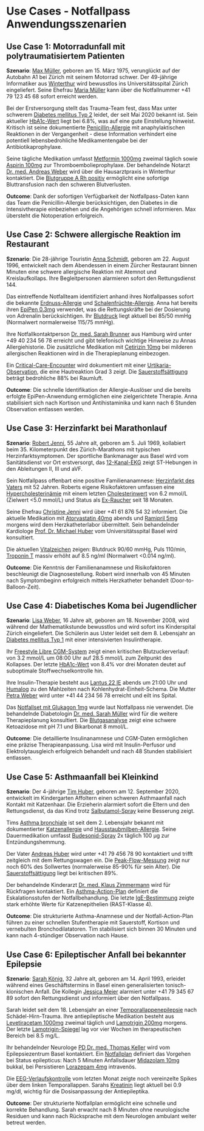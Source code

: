 # Use Cases - Notfallpass Anwendungsszenarien

## Use Case 1: Motorradunfall mit polytraumatisiertem Patienten

**Szenario**: [Max Müller](Patient-PatientMaxMueller.html), geboren am 15. März 1975, verunglückt auf der Autobahn A1 bei Zürich mit seinem Motorrad schwer. Der 49-jährige Informatiker aus [Winterthur](Patient-PatientMaxMueller.html) wird bewusstlos ins Universitätsspital Zürich eingeliefert. Seine Ehefrau [Maria Müller](RelatedPerson-EmergencyContactMaria.html) kann über die Notfallnummer +41 79 123 45 68 sofort erreicht werden.

Bei der Erstversorgung stellt das Trauma-Team fest, dass Max unter schwerem [Diabetes mellitus Typ 2](Condition-ConditionDiabetes.html) leidet, der seit Mai 2020 bekannt ist. Sein aktueller [HbA1c-Wert](Observation-ObservationHbA1c.html) liegt bei 6.8%, was auf eine gute Einstellung hinweist. Kritisch ist seine dokumentierte [Penicillin-Allergie](AllergyIntolerance-AllergyPenicillin.html) mit anaphylaktischen Reaktionen in der Vergangenheit - diese Information verhindert eine potentiell lebensbedrohliche Medikamentengabe bei der Antibiotikaprophylaxe.

Seine tägliche Medikation umfasst [Metformin 1000mg](MedicationStatement-MedicationMetformin.html) zweimal täglich sowie [Aspirin 100mg](MedicationStatement-MedicationAspirin.html) zur Thromboembolieprophylaxe. Der behandelnde Notarzt [Dr. med. Andreas Weber](Practitioner-PractitionerDrWeber.html) wird über die Hausarztpraxis in Winterthur kontaktiert. Die [Blutgruppe A Rh positiv](Observation-ObservationBloodType.html) ermöglicht eine sofortige Bluttransfusion nach den schweren Blutverlusten.

**Outcome**: Dank der sofortigen Verfügbarkeit der Notfallpass-Daten kann das Team die Penicillin-Allergie berücksichtigen, den Diabetes in die Intensivtherapie einbeziehen und die Angehörigen schnell informieren. Max übersteht die Notoperation erfolgreich.

## Use Case 2: Schwere allergische Reaktion im Restaurant

**Szenario**: Die 28-jährige Touristin [Anna Schmidt](Patient-PatientAnnaSchmidt.html), geboren am 22. August 1996, entwickelt nach dem Abendessen in einem Zürcher Restaurant binnen Minuten eine schwere allergische Reaktion mit Atemnot und Kreislaufkollaps. Ihre Begleitpersonen alarmieren sofort den Rettungsdienst 144.

Das eintreffende Notfallteam identifiziert anhand ihres Notfallpasses sofort die bekannte [Erdnuss-Allergie](AllergyIntolerance-AllergyErdnuss.html) und [Schalenfrüchte-Allergie](AllergyIntolerance-AllergySchalenfrüchte.html). Anna hat bereits ihren [EpiPen 0.3mg](MedicationStatement-MedicationEpiPen.html) verwendet, was die Rettungskräfte bei der Dosierung von Adrenalin berücksichtigen. Ihr [Blutdruck](Observation-ObservationBloodPressure.html) liegt aktuell bei 85/50 mmHg (Normalwert normalerweise 115/75 mmHg).

Ihre Notfallkontaktperson [Dr. med. Sarah Brunner](RelatedPerson-EmergencyContactDrBrunner.html) aus Hamburg wird unter +49 40 234 56 78 erreicht und gibt telefonisch wichtige Hinweise zu Annas Allergiehistorie. Die zusätzliche Medikation mit [Cetirizin 10mg](MedicationStatement-MedicationCetirizin.html) bei milderen allergischen Reaktionen wird in die Therapieplanung einbezogen.

Ein [Critical-Care-Encounter](Encounter-EncounterCriticalCare.html) wird dokumentiert mit einer [Urtikaria-Observation](Observation-ObservationUrtikaria.html), die eine Hautreaktion Grad 3 zeigt. Die [Sauerstoffsättigung](Observation-ObservationOxygenSaturation.html) beträgt bedrohliche 88% bei Raumluft.

**Outcome**: Die schnelle Identifikation der Allergie-Auslöser und die bereits erfolgte EpiPen-Anwendung ermöglichen eine zielgerichtete Therapie. Anna stabilisiert sich nach Kortison und Antihistaminika und kann nach 6 Stunden Observation entlassen werden.

## Use Case 3: Herzinfarkt bei Marathonlauf

**Szenario**: [Robert Jenni](Patient-PatientRobertJenni.html), 55 Jahre alt, geboren am 5. Juli 1969, kollabiert beim 35. Kilometerpunkt des Zürich-Marathons mit typischen Herzinfarktsymptomen. Der sportliche Bankmanager aus Basel wird vom Sanitätsdienst vor Ort erstversorgt, das [12-Kanal-EKG](Observation-ObservationEKG.html) zeigt ST-Hebungen in den Ableitungen II, III und aVF.

Sein Notfallpass offenbart eine positive Familienanamnese: [Herzinfarkt des Vaters](FamilyMemberHistory-HeartAttackFather.html) mit 52 Jahren. Roberts eigene Risikofaktoren umfassen eine [Hypercholesterinämie](Condition-ConditionHypercholesterinaemie.html) mit einem letzten [Cholesterinwert](Observation-ObservationCholesterol.html) von 6.2 mmol/L (Zielwert <5.0 mmol/L) und Status als [Ex-Raucher](Observation-ObservationSmokingStatus.html) seit 18 Monaten.

Seine Ehefrau [Christine Jenni](RelatedPerson-EmergencyContactChristine.html) wird über +41 61 876 54 32 informiert. Die aktuelle Medikation mit [Atorvastatin 40mg](MedicationStatement-MedicationAtorvastatin.html) abends und [Ramipril 5mg](MedicationStatement-MedicationRamipril.html) morgens wird dem Herzkatheterlabor übermittelt. Sein behandelnder Kardiologe [Prof. Dr. Michael Huber](Practitioner-PractitionerDrHuber.html) vom Universitätsspital Basel wird konsultiert.

Die aktuellen [Vitalzeichen](Observation-ObservationVitalSigns.html) zeigen: Blutdruck 90/60 mmHg, Puls 110/min, [Troponin T](Observation-ObservationTroponinT.html) massiv erhöht auf 8.5 ng/ml (Normalwert <0.014 ng/ml).

**Outcome**: Die Kenntnis der Familienanamnese und Risikofaktoren beschleunigt die Diagnosestellung. Robert wird innerhalb von 45 Minuten nach Symptombeginn erfolgreich mittels Herzkatheter behandelt (Door-to-Balloon-Zeit).

## Use Case 4: Diabetisches Koma bei Jugendlicher

**Szenario**: [Lisa Weber](Patient-PatientLisaWeber.html), 16 Jahre alt, geboren am 18. November 2008, wird während der Mathematikstunde bewusstlos und wird sofort ins Kinderspital Zürich eingeliefert. Die Schülerin aus Uster leidet seit dem 8. Lebensjahr an [Diabetes mellitus Typ 1](Condition-ConditionDiabetesTyp1.html) mit einer intensivierten Insulintherapie.

Ihr [Freestyle Libre CGM-System](Device-DeviceFreestyleLibre.html) zeigt einen kritischen Blutzuckerverlauf: von 3.2 mmol/L um 08:00 Uhr auf 28.5 mmol/L zum Zeitpunkt des Kollapses. Der letzte [HbA1c-Wert](Observation-ObservationHbA1c.html) von 8.4% vor drei Monaten deutet auf suboptimale Stoffwechselkontrolle hin.

Ihre Insulin-Therapie besteht aus [Lantus 22 IE](MedicationStatement-MedicationLantus.html) abends um 21:00 Uhr und [Humalog](MedicationStatement-MedicationHumalog.html) zu den Mahlzeiten nach Kohlenhydrat-Einheit-Schema. Die Mutter [Petra Weber](RelatedPerson-EmergencyContactPetra.html) wird unter +41 44 234 56 78 erreicht und eilt ins Spital.

Das [Notfallset mit Glukagon 1mg](MedicationStatement-MedicationGlukagon.html) wurde laut Notfallpass nie verwendet. Die behandelnde Diabetologin [Dr. med. Sarah Müller](Practitioner-PractitionerDrSarahMueller.html) wird für die weitere Therapieplanung konsultiert. Die [Blutgasanalyse](Observation-ObservationBloodGas.html) zeigt eine schwere Ketoazidose mit pH 7.1 und Bikarbonat 8 mmol/L.

**Outcome**: Die detaillierte Insulinanamnese und CGM-Daten ermöglichen eine präzise Therapieanpassung. Lisa wird mit Insulin-Perfusor und Elektrolytausgleich erfolgreich behandelt und nach 48 Stunden stabilisiert entlassen.

## Use Case 5: Asthmaanfall bei Kleinkind

**Szenario**: Der 4-jährige [Tim Huber](Patient-PatientTimHuber.html), geboren am 12. September 2020, entwickelt im Kindergarten Affoltern einen schweren Asthmaanfall nach Kontakt mit Katzenhaar. Die Erzieherin alarmiert sofort die Eltern und den Rettungsdienst, da das Kind trotz [Salbutamol-Spray](MedicationStatement-MedicationSalbutamol.html) keine Besserung zeigt.

Tims [Asthma bronchiale](Condition-ConditionAsthma.html) ist seit dem 2. Lebensjahr bekannt mit dokumentierter [Katzenallergie](AllergyIntolerance-AllergyKatzen.html) und [Hausstaubmilben-Allergie](AllergyIntolerance-AllergyHausstaubmilben.html). Seine Dauermedikation umfasst [Budesonid-Spray](MedicationStatement-MedicationBudesonid.html) 2x täglich 100 μg zur Entzündungshemmung.

Der Vater [Andreas Huber](RelatedPerson-EmergencyContactAndreas.html) wird unter +41 79 456 78 90 kontaktiert und trifft zeitgleich mit dem Rettungswagen ein. Die [Peak-Flow-Messung](Observation-ObservationPeakFlow.html) zeigt nur noch 60% des Sollwertes (normalerweise 85-90% für sein Alter). Die [Sauerstoffsättigung](Observation-ObservationO2Sat.html) liegt bei kritischen 89%.

Der behandelnde Kinderarzt [Dr. med. Klaus Zimmermann](Practitioner-PractitionerDrZimmermann.html) wird für Rückfragen kontaktiert. Ein [Asthma-Action-Plan](CarePlan-AsthmaActionPlan.html) definiert die Eskalationsstufen der Notfallbehandlung. Die letzte [IgE-Bestimmung](Observation-ObservationIgE.html) zeigte stark erhöhte Werte für Katzenepithelien (RAST-Klasse 4).

**Outcome**: Die strukturierte Asthma-Anamnese und der Notfall-Action-Plan führen zu einer schnellen Stufentherapie mit Sauerstoff, Kortison und vernebulten Bronchodilatatoren. Tim stabilisiert sich binnen 30 Minuten und kann nach 4-stündiger Observation nach Hause.

## Use Case 6: Epileptischer Anfall bei bekannter Epilepsie

**Szenario**: [Sarah König](Patient-PatientSarahKoenig.html), 32 Jahre alt, geboren am 14. April 1993, erleidet während eines Geschäftstermins in Basel einen generalisierten tonisch-klonischen Anfall. Die Kollegin [Jessica Meier](RelatedPerson-EmergencyContactJessica.html) alarmiert unter +41 79 345 67 89 sofort den Rettungsdienst und informiert über den Notfallpass.

Sarah leidet seit dem 18. Lebensjahr an einer [Temporallappenepilepsie](Condition-ConditionEpilepsie.html) nach Schädel-Hirn-Trauma. Ihre antiepileptische Medikation besteht aus [Levetiracetam 1000mg](MedicationStatement-MedicationLevetiracetam.html) zweimal täglich und [Lamotrigin 200mg](MedicationStatement-MedicationLamotrigin.html) morgens. Der letzte [Lamotrigin-Spiegel](Observation-ObservationLamotriginLevel.html) lag vor vier Wochen im therapeutischen Bereich bei 8.5 mg/L.

Ihr behandelnder Neurologe [PD Dr. med. Thomas Keller](Practitioner-PractitionerDrKeller.html) wird vom Epilepsiezentrum Basel kontaktiert. Ein [Notfallplan](CarePlan-EpilepsyEmergencyPlan.html) definiert das Vorgehen bei Status epilepticus: Nach 5 Minuten Anfallsdauer [Midazolam 10mg](MedicationStatement-MedicationMidazolam.html) bukkal, bei Persistieren [Lorazepam 4mg](MedicationStatement-MedicationLorazepam.html) intravenös.

Die [EEG-Verlaufskontrolle](Observation-ObservationEEG.html) vom letzten Monat zeigte noch vereinzelte Spikes über dem linken Temporallappen. Sarahs [Kreatinin](Observation-ObservationKreatinin.html) liegt aktuell bei 0.9 mg/dl, wichtig für die Dosisanpassung der Antiepileptika.

**Outcome**: Der strukturierte Notfallplan ermöglicht eine schnelle und korrekte Behandlung. Sarah erwacht nach 8 Minuten ohne neurologische Residuen und kann nach Rücksprache mit dem Neurologen ambulant weiter betreut werden.
